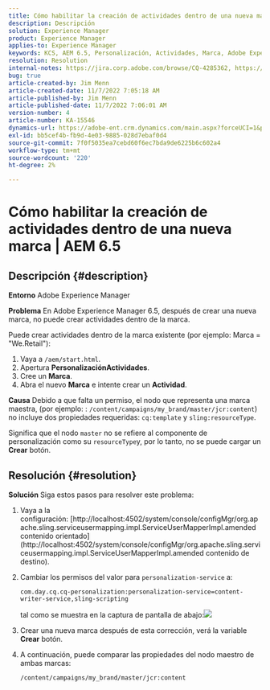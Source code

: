 ```yaml
---
title: Cómo habilitar la creación de actividades dentro de una nueva marca | AEM 6.5
description: Descripción
solution: Experience Manager
product: Experience Manager
applies-to: Experience Manager
keywords: KCS, AEM 6.5, Personalización, Actividades, Marca, Adobe Experience Manager, habilitar, crear, crear
resolution: Resolution
internal-notes: https://jira.corp.adobe.com/browse/CQ-4285362, https://jira.corp.adobe.com/browse/CQ-4278366, https://daycare.day.com/content/home/ubs_cq/ubs_ch/fit_internet/214314.html#post0006
bug: true
article-created-by: Jim Menn
article-created-date: 11/7/2022 7:05:18 AM
article-published-by: Jim Menn
article-published-date: 11/7/2022 7:06:01 AM
version-number: 4
article-number: KA-15546
dynamics-url: https://adobe-ent.crm.dynamics.com/main.aspx?forceUCI=1&pagetype=entityrecord&etn=knowledgearticle&id=ea81b688-6a5e-ed11-9561-6045bd0065f9
exl-id: bb5cef4b-fb9d-4e03-9885-028d7ebaf0d4
source-git-commit: 7f0f5035ea7cebd60f6ec7bda9de6225b6c602a4
workflow-type: tm+mt
source-wordcount: '220'
ht-degree: 2%

---
```


# Cómo habilitar la creación de actividades dentro de una nueva marca | AEM 6.5

## Descripción {#description}


<b>Entorno</b>
Adobe Experience Manager

<b>Problema</b>
En Adobe Experience Manager 6.5, después de crear una nueva marca, no puede crear actividades dentro de la marca.

Puede crear actividades dentro de la marca existente (por ejemplo: Marca = &quot;We.Retail&quot;):

1. Vaya a `/aem/start.html`.
2. Apertura <b>Personalización</b><b>Actividades</b>.
3. Cree un <b>Marca</b>.
4. Abra el nuevo <b>Marca</b> e intente crear un <b>Actividad</b>.


<b>Causa</b>
Debido a que falta un permiso, el nodo que representa una marca maestra, (por ejemplo: : `/content/campaigns/my_brand/master/jcr:content`) no incluye dos propiedades requeridas: `cq:template` y `sling:resourceType`.

Significa que el nodo `master` no se refiere al componente de personalización como su `resourceType`y, por lo tanto, no se puede cargar un <b>Crear</b> botón.








## Resolución {#resolution}


<b>Solución</b>
Siga estos pasos para resolver este problema:

1. Vaya a la configuración: [http://localhost:4502/system/console/configMgr/org.apache.sling.serviceusermapping.impl.ServiceUserMapperImpl.amended contenido orientado](http://localhost:4502/system/console/configMgr/org.apache.sling.serviceusermapping.impl.ServiceUserMapperImpl.amended contenido de destino).
2. Cambiar los permisos del valor para `personalization-service` a:

   `com.day.cq.cq-personalization:personalization-service=content-writer-service,sling-scripting`

   tal como se muestra en la captura de pantalla de abajo:![](https://adobe.sharepoint.com/sites/D365EntAttachments/knowledgearticle/How%20to%20enable%20creating%20Activities%20inside%20a%20new%20Brand%20-%20Personalization%20-%20AEM%206-5_19685F9AF794EA11A811000D3A303484/Activity_Brand_Create.jpg)
3. Crear una nueva marca después de esta corrección, verá la variable <b>Crear</b> botón.
4. A continuación, puede comparar las propiedades del nodo maestro de ambas marcas:


   ```
   /content/campaigns/my_brand/master/jcr:content
   ```
